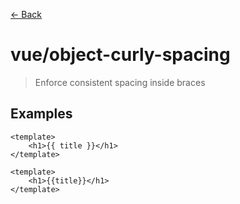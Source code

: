 [&#x2190; Back](./)
# vue/object-curly-spacing

> Enforce consistent spacing inside braces
 

## Examples

<code-highlight>
 
<div slot="correct">

```vue
<template>
    <h1>{{ title }}</h1>
</template>
```

</div>

 
<div slot="incorrect">

```vue
<template>
    <h1>{{title}}</h1>
</template>
```

</div>

 
</code-highlight>

